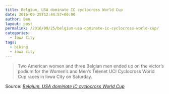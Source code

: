 ```yaml
---
title: Belgium, USA dominate IC cyclocross World Cup
date: 2016-09-25T12:44:57+00:00
author: Ben
layout: post
permalink: /2016/09/25/belgium-usa-dominate-ic-cyclocross-world-cup/
categories:
  - Iowa City
tags:
  - biking
  - iowa city
---
```

> Two American women and three Belgian men ended up on the victor’s podium for the Women’s and Men’s Telenet UCI Cyclocross World Cup races in Iowa City on Saturday.

Source: _[Belgium, USA dominate IC cyclocross World Cup](http://www.press-citizen.com/story/news/2016/09/24/belgium-usa-dominate-ic-cyclocross-world-cup/91045500/)_